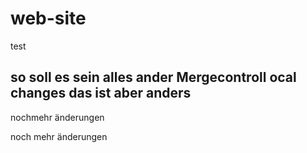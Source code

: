 # web-site

test



## so soll es sein alles ander Mergecontroll ocal changes das ist aber anders
nochmehr änderungen


noch mehr änderungen